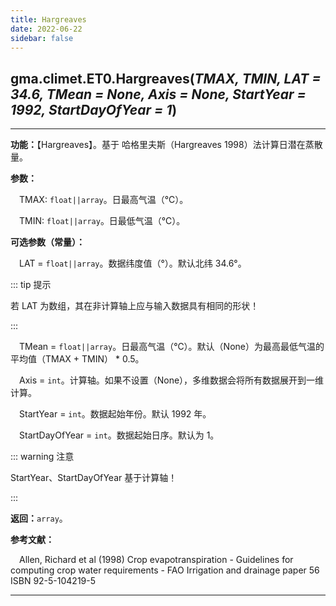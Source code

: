 ```yaml
---
title: Hargreaves
date: 2022-06-22
sidebar: false
---
```


## gma.climet.ET0.**Hargreaves**(*TMAX, TMIN, LAT = 34.6, TMean = None, Axis = None, StartYear = 1992, StartDayOfYear = 1*) <Badge text="1.0.10 +"/>

---

**功能：**【Hargreaves】。基于 哈格里夫斯（Hargreaves 1998）法计算日潜在蒸散量。

**参数：**

&emsp;TMAX: `float||array`。日最高气温（℃）。

&emsp;TMIN: `float||array`。日最低气温（℃）。

**可选参数（常量）：**

&emsp;LAT = `float||array`。数据纬度值（°）。默认北纬 34.6°。

::: tip 提示

若 LAT 为数组，其在非计算轴上应与输入数据具有相同的形状！

:::

&emsp;TMean = `float||array`。日最高气温（℃）。默认（None）为最高最低气温的平均值（TMAX + TMIN） * 0.5。

&emsp;Axis = `int`。计算轴。如果不设置（None），多维数据会将所有数据展开到一维计算。

&emsp;StartYear = `int`。数据起始年份。默认 1992 年。

&emsp;StartDayOfYear = `int`。数据起始日序。默认为 1。

::: warning 注意

StartYear、StartDayOfYear 基于计算轴！

:::

**返回：**`array`。

**参考文献：**

&emsp;Allen, Richard et al (1998) Crop evapotranspiration - Guidelines for computing crop  water requirements - FAO Irrigation and drainage paper 56 ISBN 92-5-104219-5

---

